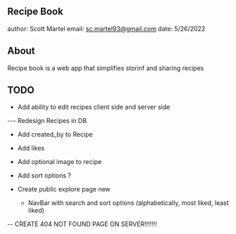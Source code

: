## Recipe Book

author: Scott Martel
email: sc.martel93@gmail.com
date: 5/26/2022

## About

Recipe book is a web app that simplifies storinf and sharing recipes

## TODO

- Add ability to edit recipes client side and server side

--- Redesign Recipes in DB

- Add created_by to Recipe
- Add likes
- Add optional image to recipe
- Add sort options ?

- Create public explore page new
    - NavBar with search and sort options (alphabetically, most     liked,  least liked)

-- CREATE 404 NOT FOUND PAGE ON SERVER!!!!!!!
